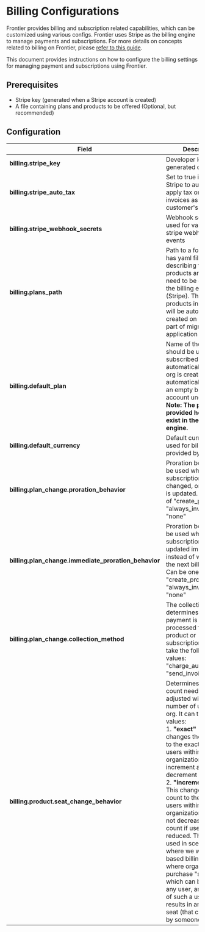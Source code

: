 # Billing Configurations

Frontier provides billing and subscription related capabilities, which can be customized using various configs. Frontier uses Stripe as the billing engine to manage payments and subscriptions. For more details on concepts related to billing on Frontier, please [refer to this guide](../billing/introduction.md).

This document provides instructions on how to configure the billing settings for managing payment and subscriptions using Frontier.

## Prerequisites

- Stripe key (generated when a Stripe account is created)
- A file containing plans and products to be offered (Optional, but recommended)

## Configuration

| **Field**                            | **Description**                                                                                                                                                                     | **Example** | **Required**      |
| ------------------------------------ | ----------------------------------------------------------------------------------------------------------------------------------------------------------------------------------- | ----------- | ----------------- |
| **billing.stripe_key**                         | Developer key generated on Stripe                                                                                                                                                 | sk_test_abcdefghijklmnopqrstuvwxyz        | Yes               |
| **billing.stripe_auto_tax**                         | Set to true if you want Stripe to automatically apply tax on the invoices as per the customer's location                                                                                                                                                 | false        | No (default: false)               |
| **billing.stripe_webhook_secrets**                         | Webhook secrets to be used for validating stripe webhooks events                                                                                                                                                 | []        | No               |
| **billing.plans_path**                         | Path to a folder which has yaml files describing the products and plans that need to be created on the billing engine (Stripe). The plans and products in these files will be automatically created on Stripe as part of migration during application startup                                                                                                                                                 | "file:///tmp/plans"        | No (but recommended)               |
| **billing.default_plan**                         | Name of the plan that should be used subscribed automatically when the org is created. It also automatically creates an empty billing account under the org.<br/>**Note: The plan name provided here should exist in the billing engine.**                                                                                                                                                 | "standard_plan"        | No               |
| **billing.default_currency**                         | Default currency to be used for billing if not provided by the user                                                                                                                                                 | "USD"        | No (but recommended)               |
| **billing.plan_change.proration_behavior**                         | Proration behaviour to be used when a subscription is changed, or its quantity is updated. Can be one of "create_prorations", "always_invoice" or "none"                                                                                                                                                  | "create_prorations"        | No (default: create_prorations)               |
| **billing.plan_change.immediate_proration_behavior**                         | Proration behaviour to be used when a subscription is to be updated immediately, instead of waiting for the next billing cycle. Can be one of "create_prorations", "always_invoice" or "none"                                                                                                                                                  | "create_prorations"        | No (default: create_prorations)               |
| **billing.plan_change.collection_method**                         | The collection method determines how payment is to be processed for a product or subscription. It can take the following values: "charge_automatically", "send_invoice"                                                                                                                                                  | "create_prorations"        | No (default: charge_automatically)               |
| **billing.product.seat_change_behavior**                         | Determines how seat count needs to be adjusted with change in number of users in an org. It can tak two values: <br/>1. **"exact"** - This changes the seat count to the exact number of users within the organization (on both, increment as well as decrement of users)<br/>2. **"incremental"** - This changes the seat count to the number of users within the organization, but does not decrease the seat count if users are reduced. This can be used in scenarios where we want a "seat" based billing policy, where organizations purchase "seats" which can be filled by any user, and removal of such a user simply results in an empty seat (that can be filled by someone else)                                                                                                                                                | "exact"        | No (default: exact)               |
